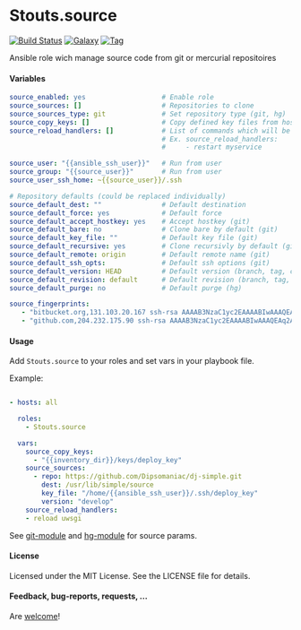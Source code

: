 Stouts.source
=============

[![Build Status](http://img.shields.io/travis/Stouts/Stouts.source.svg?style=flat-square)](https://travis-ci.org/Stouts/Stouts.source)
[![Galaxy](http://img.shields.io/badge/galaxy-Stouts.source-blue.svg?style=flat-square)](https://galaxy.source.com/list#/roles/851)
[![Tag](http://img.shields.io/github/tag/Stouts/Stouts.source.svg?style=flat-square)]()

Ansible role wich manage source code from git or mercurial repositoires

#### Variables
```yaml
source_enabled: yes                   # Enable role
source_sources: []                    # Repositories to clone
source_sources_type: git              # Set repository type (git, hg)
source_copy_keys: []                  # Copy defined key files from host to server in ~/.ssh/*
source_reload_handlers: []            # List of commands which will be run when source will have been updated
                                      # Ex. source_reload_handlers:
                                      #     - restart myservice

source_user: "{{ansible_ssh_user}}"   # Run from user
source_group: "{{source_user}}"       # Run from user
source_user_ssh_home: ~{{source_user}}/.ssh

# Repository defaults (could be replaced individually)
source_default_dest: ""               # Default destination
source_default_force: yes             # Default force
source_default_accept_hostkey: yes    # Accept hostkey (git)
source_default_bare: no               # Clone bare by default (git)
source_default_key_file: ""           # Default key file (git)
source_default_recursive: yes         # Clone recursivly by default (git)
source_default_remote: origin         # Default remote name (git)
source_default_ssh_opts:              # Default ssh options (git)
source_default_version: HEAD          # Default version (branch, tag, commit) (git)
source_default_revision: default      # Default revision (branch, tag, commit) (hg)
source_default_purge: no              # Default purge (hg)

source_fingerprints:
   - "bitbucket.org,131.103.20.167 ssh-rsa AAAAB3NzaC1yc2EAAAABIwAAAQEAubiN81eDcafrgMeLzaFPsw2kNvEcqTKl/VqLat/MaB33pZy0y3rJZtnqwR2qOOvbwKZYKiEO1O6VqNEBxKvJJelCq0dTXWT5pbO2gDXC6h6QDXCaHo6pOHGPUy+YBaGQRGuSusMEASYiWunYN0vCAI8QaXnWMXNMdFP3jHAJH0eDsoiGnLPBlBp4TNm6rYI74nMzgz3B9IikW4WVK+dc8KZJZWYjAuORU3jc1c/NPskD2ASinf8v3xnfXeukU0sJ5N6m5E8VLjObPEO+mN2t/FZTMZLiFqPWc/ALSqnMnnhwrNi2rbfg/rd/IpL8Le3pSBne8+seeFVBoGqzHM9yXw=="
   - "github.com,204.232.175.90 ssh-rsa AAAAB3NzaC1yc2EAAAABIwAAAQEAq2A7hRGmdnm9tUDbO9IDSwBK6TbQa+PXYPCPy6rbTrTtw7PHkccKrpp0yVhp5HdEIcKr6pLlVDBfOLX9QUsyCOV0wzfjIJNlGEYsdlLJizHhbn2mUjvSAHQqZETYP81eFzLQNnPHt4EVVUh7VfDESU84KezmD5QlWpXLmvU31/yMf+Se8xhHTvKSCZIFImWwoG6mbUoWf9nzpIoaSjB+weqqUUmpaaasXVal72J+UX2B+2RPW3RcT0eOzQgqlJL3RKrTJvdsjE3JEAvGq3lGHSZXy28G3skua2SmVi/w4yCE6gbODqnTWlg7+wC604ydGXA8VJiS5ap43JXiUFFAaQ=="
```

#### Usage

Add `Stouts.source` to your roles and set vars in your playbook file.

Example:

```yaml

- hosts: all

  roles:
    - Stouts.source

  vars:
    source_copy_keys:
      - "{{inventory_dir}}/keys/deploy_key"
    source_sources:
      - repo: https://github.com/Dipsomaniac/dj-simple.git
        dest: /usr/lib/simple/source
        key_file: "/home/{{ansible_ssh_user}}/.ssh/deploy_key"
        version: "develop"
    source_reload_handlers:
    - reload uwsgi
```

See [git-module](http://docs.ansible.com/git_module.html) and [hg-module](http://docs.ansible.com/hg_module.html) for source params.

#### License

Licensed under the MIT License. See the LICENSE file for details.

#### Feedback, bug-reports, requests, ...

Are [welcome](https://github.com/Stouts/Stouts.source/issues)!
